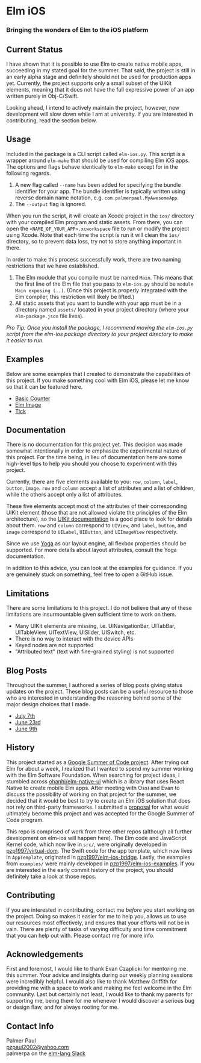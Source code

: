 # Elm iOS
### Bringing the wonders of Elm to the iOS platform

## Current Status

I have shown that it is possible to use Elm to create native mobile apps, succeeding in my stated goal for the summer. That said, the project is still in an early alpha stage and definitely should not be used for production apps yet. Currently, the project supports only a small subset of the UIKit elements, meaning that it does not have the full expressive power of an app written purely in Obj-C/Swift.

Looking ahead, I intend to actively maintain the project, however, new development will slow down while I am at university. If you are interested in contributing, read the section below.

## Usage

Included in the package is a CLI script called `elm-ios.py`. This script is a wrapper around `elm-make` that should be used for compiling Elm iOS apps. The options and flags behave identically to `elm-make` except for in the following regards.

1. A new flag called `--name` has been added for specifying the bundle identifier for your app. The bundle identifier is typically written using reverse domain name notation, e.g. `com.palmerpaul.MyAwesomeApp`.
2. The `--output` flag is ignored.

When you run the script, it will create an Xcode project in the `ios/` directory with your compiled Elm program and static assets. From there, you can open the `<NAME_OF_YOUR_APP>.xcworkspace` file to run or modify the project using Xcode. Note that each time the script is run it will clean the `ios/` directory, so to prevent data loss, try not to store anything important in there.

In order to make this process successfully work, there are two naming restrictions that we have established.

1. The Elm module that you compile must be named `Main`. This means that the first line of the Elm file that you pass to `elm-ios.py` should be `module Main exposing (..)`. (Once this project is properly integrated with the Elm compiler, this restriction will likely be lifted.)
2. All static assets that you want to bundle with your app must be in a directory named `assets/` located in your project directory (where your `elm-package.json` file lives).

_Pro Tip: Once you install the package, I recommend moving the `elm-ios.py` script from the elm-ios package directory to your project directory to make it easier to run._

## Examples

Below are some examples that I created to demonstrate the capabilities of this project. If you make something cool with Elm iOS, please let me know so that it can be featured here.

- [Basic Counter](https://github.com/pzp1997/elm-ios/blob/master/examples/BasicCounter.elm)
- [Elm Image](https://github.com/pzp1997/elm-ios/blob/master/examples/ElmImage.elm)
- [Tick](https://github.com/pzp1997/elm-ios/blob/master/examples/Tick.elm)

## Documentation

There is no documentation for this project yet. This decision was made somewhat intentionally in order to emphasize the experimental nature of this project. For the time being, in lieu of documentation here are some high-level tips to help you should you choose to experiment with this project.

Currently, there are five elements available to you: `row`, `column`, `label`, `button`, `image`. `row` and `column` accept a list of attributes and a list of children, while the others accept only a list of attributes.

These five elements accept most of the attributes of their corresponding UIKit element (those that are not allowed violate the principles of the Elm architecture), so the [UIKit documentation](https://developer.apple.com/documentation/uikit) is a good place to look for details about them. `row` and `column` correspond to `UIView`, and `label`, `button`, and `image` correspond to `UILabel`, `UIButton`, and `UIImageView` respectively.

Since we use [Yoga](https://facebook.github.io/yoga/) as our layout engine, all flexbox properties should be supported. For more details about layout attributes, consult the Yoga documentation.

In addition to this advice, you can look at the examples for guidance. If you are genuinely stuck on something, feel free to open a GitHub issue.

## Limitations

There are some limitations to this project. I do not believe that any of these limitations are insurmountable given sufficient time to work on them.

- Many UIKit elements are missing, i.e. UINavigationBar, UITabBar, UITableView, UITextView, UISlider, UISwitch, etc.
- There is no way to interact with the device APIs
- Keyed nodes are not supported
- "Attributed text" (text with fine-grained styling) is not supported

## Blog Posts

Throughout the summer, I authored a series of blog posts giving status updates on the project. These blog posts can be a useful resource to those who are interested in understanding the reasoning behind some of the major design choices that I made.

- [July 7th](https://groups.google.com/forum/m/#!topic/elm-dev/D03BAaPsh70)
- [June 23rd](https://groups.google.com/forum/m/#!topic/elm-dev/h14CL_5ARUo)
- [June 9th](https://groups.google.com/forum/m/#!topic/elm-dev/mzU6oBCelH4)

## History

This project started as a [Google Summer of Code project](https://summerofcode.withgoogle.com/projects/#4964906492231680). After trying out Elm for about a week, I realized that I wanted to spend my summer working with the Elm Software Foundation. When searching for project ideas, I stumbled across [ohanhi/elm-native-ui](https://github.com/ohanhi/elm-native-ui) which is a library that uses React Native to create mobile Elm apps. After meeting with Ossi and Evan to discuss the possibility of working on that project for the summer, we decided that it would be best to try to create an Elm iOS solution that does not rely on third-party frameworks. I submitted a [proposal](https://drive.google.com/file/d/0BwjaN8fv6J6TWVdsRHhSVTZGa2s/view?usp=sharing) for what would ultimately become this project and was accepted for the Google Summer of Code program.

This repo is comprised of work from three other repos (although all further development on elm-ios will happen here). The Elm code and JavaScript Kernel code, which now live in `src/`, were originally developed in [pzp1997/virtual-dom](https://github.com/pzp1997/virtual-dom). The Swift code for the app template, which now lives in `AppTemplate`, originated in [pzp1997/elm-ios-bridge](https://github.com/pzp1997/elm-ios-bridge). Lastly, the examples from `examples/` were mainly developed in [pzp1997/elm-ios-examples](https://github.com/pzp1997/elm-ios-examples). If you are interested in the early commit history of the project, you should definitely take a look at those repos.

## Contributing

If you are interested in contributing, contact me _before_ you start working on the project. Doing so makes it easier for me to help you, allows us to use our resources most effectively, and ensures that your efforts will not be in vain. There are plenty of tasks of varying difficulty and time commitment that you can help out with. Please contact me for more info.

## Acknowledgements

First and foremost, I would like to thank Evan Czaplicki for mentoring me this summer. Your advice and insights during our weekly planning sessions were incredibly helpful. I would also like to thank Matthew Griffith for providing me with a space to work and making me feel welcome in the Elm community. Last but certainly not least, I would like to thank my parents for supporting me, being there for me whenever I would discover a serious bug or design flaw, and for always rooting for me.

## Contact Info

Palmer Paul<br>
pzpaul2002@yahoo.com<br>
palmerpa on the [elm-lang Slack](https://elmlang.herokuapp.com/)
